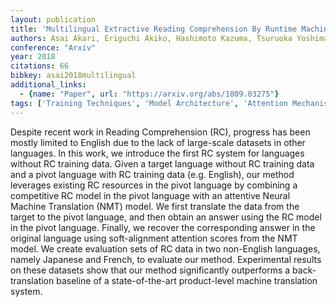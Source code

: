 ```yaml
---
layout: publication
title: 'Multilingual Extractive Reading Comprehension By Runtime Machine Translation'
authors: Asai Akari, Eriguchi Akiko, Hashimoto Kazuma, Tsuruoka Yoshimasa
conference: "Arxiv"
year: 2018
citations: 66
bibkey: asai2018multilingual
additional_links:
  - {name: "Paper", url: "https://arxiv.org/abs/1809.03275"}
tags: ['Training Techniques', 'Model Architecture', 'Attention Mechanism', 'RAG', 'Applications']
---
```

Despite recent work in Reading Comprehension (RC), progress has been mostly
limited to English due to the lack of large-scale datasets in other languages.
In this work, we introduce the first RC system for languages without RC
training data. Given a target language without RC training data and a pivot
language with RC training data (e.g. English), our method leverages existing RC
resources in the pivot language by combining a competitive RC model in the
pivot language with an attentive Neural Machine Translation (NMT) model. We
first translate the data from the target to the pivot language, and then obtain
an answer using the RC model in the pivot language. Finally, we recover the
corresponding answer in the original language using soft-alignment attention
scores from the NMT model. We create evaluation sets of RC data in two
non-English languages, namely Japanese and French, to evaluate our method.
Experimental results on these datasets show that our method significantly
outperforms a back-translation baseline of a state-of-the-art product-level
machine translation system.
